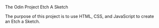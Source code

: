 The Odin Project
Etch A Sketch

The purpose of this project is to use HTML, CSS, and JavaScript to create an Etch a Sketch.


